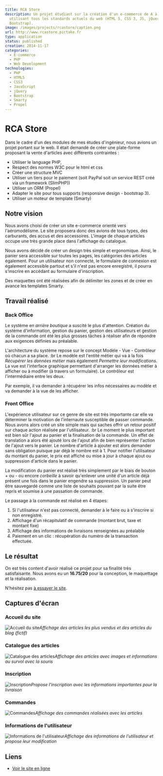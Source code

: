 ```yaml
---
title: RCA Store
description: Un projet étudiant sur la création d'un e-commerce de A à Z
  utilisant tous les standards actuels du web (HTML 5, CSS 3, JS, jQuery,
  Bootstrap).
image: /images/projects/rcastore/caption.png
url: http://www.rcastore.pictake.fr
type: application
status: published
creation: 2014-11-17
categories:
  - E-commerce
  - PHP
  - Web Development
technologies:
  - PHP
  - HTML5
  - CSS3
  - JavaScript
  - jQuery
  - Bootstrap
  - Smarty
  - Propel
---
```


# RCA Store

Dans le cadre d'un des modules de mes études d'ingénieur, nous avions un projet portant sur le web. Il était demandé de créer une plate-forme proposant la vente d'articles avec différents contraintes :

- Utiliser le language PHP,
- Respect des normes W3C pour le html et css
- Créer une structure MVC
- Utiliser un tiers pour le paiement (soit PayPal soit un service REST créé via un framework (SlimPHP))
- Utiliser un ORM (Propel)
- Adapter le site pour tous supports (responsive design - bootstrap 3).
- Utiliser un moteur de template (Smarty)

<!-- more -->

## Notre vision

Nous avons choisi de créer un site e-commerce orienté vers l'aéromodélisme. Le site proposera donc des avions de tous types, des carburants, des accus et des accessoires. L'image de chaque articles occupe une très grande place dans l'affichage du catalogue.

Nous avons décidé de créer un design très simple et ergonomique. Ainsi, le panier sera accessible sur toutes les pages, les catégories des articles également. Pour un utilisateur non connecté, le formulaire de connexion est également accessible partout et s'il n'est pas encore enregistré, il pourra s'inscrire en accédant au formulaire d'inscription.

Des maquettes ont été réalisées afin de délimiter les zones et de créer en avance les templates Smarty.

## Travail réalisé

### Back Office

Le système en *arrière boutique* a suscité le plus d'attention. Création du système d'information, gestion du panier, gestion des utilisateurs et gestion de la commande ont été les plus grosses tâches à réaliser afin de répondre aux exigences définies au préalable.

L'architecture du système repose sur le concept Modèle - Vue - Contrôleur où chacun a sa place. :br Le modèle est l'entité métier qui va à la fois *Récupérer les données métier* mais également *Permettre leur modifications*. La vue est l'interface graphique permettant d'arranger les données métier à afficher ou à modifier (à travers un formulaire). Le contrôleur est l'intermédiaire entre les deux.

Par exemple, il va demander à récupérer les infos nécessaires au modèle et va demander à la vue de les afficher.

### Front Office

L'expérience utilisateur sur ce genre de site est très importante car elle va déterminer la motivation de l'internaute susceptible de passer commande. Nous avons alors créé un site simple mais qui saches offrir un retour positif sur chaque action réalisée par l'utilisateur. :br Le moment le plus important est bien sûr l'ajout au panier et la finalisation de la commande. Un effet de translation a alors été ajouté lors de l'ajout afin de bien représenter l'action de l'ajout vers le panier. Le nombre d'article à ajouter est alors demander sans obligation puisque par déjà le nombre est à 1. Pour notifier l'utilisateur du montant du panier, le prix est affiché ou mise à jour à chaque ajout ou suppression d'article dans le panier.

La modification du panier est réalisé très simplement par le biais de bouton *+* ou *-* ou encore *corbeille* à savoir qu'enlever une unité d'un article déjà présent une fois dans le panier engendre sa suppression.
Un panier peut être sauvegardé comme une liste de souhaits pouvant par la suite être repris et soumise à une passation de commande.

Le passage à la commande est réalisé en 4 étapes:

1. Si l'utilisateur n'est pas connecté, demander à le faire ou à s'inscrire si non enregistré.
2. Affichage d'un récapitulatif de commande (montant brut, taxe et montant fixe)
3. Affichage des informations de livraisons renseignées au préalable
4. Paiement en un clic : récupération du numéro de la transaction effectuée.

## Le résultat

On est très content d'avoir réalisé ce projet pour sa finalité très satisfaisante. Nous avons eu un **16.75/20** pour la conception, le maquettage et la réalisation.

N'hésitez pas [à essayer le site](http://www.rcastore.pictake.fr).

## Captures d'écran

### Accueil du site

![Accueil du site](/images/projects/rcastore/rcastore-accueil.png)*Affichage des articles les plus vendus et des articles du blog (fictif)*

### Catalogue des articles

![Catalogue des articles](/images/projects/rcastore/rcastore-catalogue.png)*Affichage des articles avec images et informations au survol avec la souris*

### Inscription

![Inscription](/images/projects/rcastore/rcastore-inscription.png)*Propose l'inscription avec les informations importantes pour la livraison*

### Commandes

![Commandes](/images/projects/rcastore/rcastore-commandes.png)*Affichage des commandes réalisées avec les articles*

### Informations de l'utilisateur

![Informations de l'utilisateur](/images/projects/rcastore/rcastore-informations.png)*Affichage des informations de l'utilisateur et propose leur modification*

## Liens

- [Voir le site en ligne](http://www.rcastore.pictake.fr)
